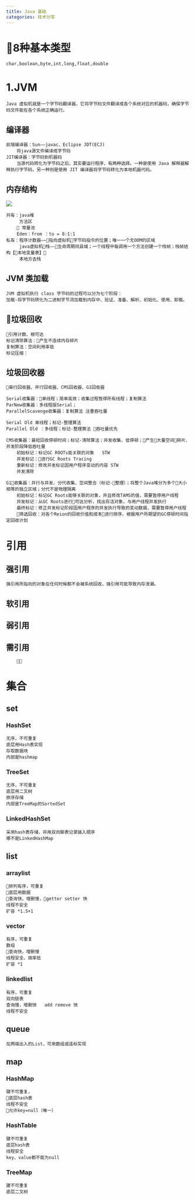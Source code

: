 ```yaml
---
title: Java 基础
categories: 技术分享    
---
```

# 8种基本类型
    char,boolean,byte,int,long,float,double   

# 1.JVM 
    Java 虚拟机就是一个字节码翻译器，它将字节码文件翻译成各个系统对应的机器码，确保字节码文件能在各个系统正确运行。

## 编译器
    前端编译器：Sun——javac、Eclipse JDT(ECJ)
    	将java源文件编译成字节码
    JIT编译器：字节码到机器码
        当源代码转化为字节码之后，其实要运行程序，有两种选择。一种是使用 Java 解释器解释执行字节码，另一种则是使用 JIT 编译器将字节码转化为本地机器代码。

## 内存结构

![](/img/jvm.png)   

    共有：java堆
         方法区
         常量池
        Eden：from ：to = 8:1:1
    私有：程序计数器——指向虚拟机字节码指令的位置；唯一一个无OOM的区域
         java虚拟机栈——生命周期同县城；一个线程中每调用一个方法创建一个栈帧；栈帧结构【本地变量表】
         本地方去栈


## JVM 类加载
    JVM 虚拟机执行 class 字节码的过程可以分为七个阶段：
    加载-将字节码转化为二进制字节流加载到内存中、验证、准备、解析、初始化、使用、卸载。
## 垃圾回收
    引用计数、根可达
    标记清除算法：产生不连续内存碎片
    复制算法：空间利用率低
    标记压缩：
## 垃圾回收器
    串行回收器、并行回收器、CMS回收器、G1回收器

    Serial收集器：单线程；简单高效；收集过程暂停所有线程；复制算法
    ParNew收集器：多线程版Serial；
    ParallelScavenge收集器：复制算法 注重吞吐量

    Serial Old 单线程；标记-整理算法
    Parallel Old ：多线程；标记-整理算法 吞吐量优先

    CMS收集器：最短回收停顿时间；标记-清除算法；并发收集、低停顿；产生大量空间碎片、并发阶段降低吞吐量
        初始标记：标记GC ROOTs能关联的对象   STW
        并发标记：进行GC Roots Tracing
        重新标记：修改并发标记因用户程序变动的内容 STW
        并发清除

    G1收集器：并行与并发、分代收集、空间整合（标记-整理）；将整个Java堆分为多个大小相等的独立区域；分代不是物理隔离
        初始标记：标记GC Roots能够关联的对象，并且修改TAMS的值，需要暂停用户线程
        并发标记：从GC Roots进行可达分析，找出存活对象，与用户线程并发执行
        最终标记：修正并发标记阶段因用户程序的并发执行导致的变动数据，需要暂停用户线程
        筛选回收：对各个Reion的回收价值和成本进行排序，根据用户所期望的GC停顿时间指定回收计划

# 引用
## 强引用
    强引用所指向的对象在任何时候都不会被系统回收，强引用可能导致内存泄漏。
## 软引用
    
## 弱引用
## 需引用
        
# 集合
## set
### HashSet
    无序，不可重复
    底层用Hash表实现
    存取数据块
    内部是hashmap
### TreeSet
    无序，不可重复
    底层用二叉树
    排序存储
    内部是TreeMap的SortedSet
### LinkedHashSet
    采用hash表存储，并用双向聊表记录插入顺序
    哪不是LinkedHashMap
## list
### arraylist
    排列有序，可重复
    底层用数据
    查询快，增删慢，getter setter 快
    线程不安全
    扩容 *1.5+1

### vector
    有序，可重复
    数组
    查询快，增删慢
    线程安全、效率低
    扩容 *1

### linkedlist
    有序，可重复
    双向链表
    查询慢，增删快   add remove 快
    线程不安全

## queue
    在两端出入的List，可用数组或连标实现

## map
### HashMap
    键不可重复，
    底层hash表
    线程不安全
    允许key=null（唯一）
### HashTable
    键不可重复
    底层hash表
    线程安全
    key、value都不能为null
### TreeMap
    建不可重复
    底层二叉树
